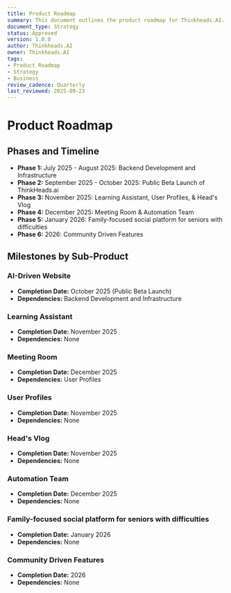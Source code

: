 ```yaml
---
title: Product Roadmap
summary: This document outlines the product roadmap for Thinkheads.AI.
document_type: Strategy
status: Approved
version: 1.0.0
author: Thinkheads.AI
owner: Thinkheads.AI
tags:
- Product Roadmap
- Strategy
- Business
review_cadence: Quarterly
last_reviewed: 2025-09-23
---
```

# Product Roadmap

## Phases and Timeline

*   **Phase 1:** July 2025 - August 2025: Backend Development and Infrastructure
*   **Phase 2:** September 2025 - October 2025: Public Beta Launch of ThinkHeads.ai
*   **Phase 3:** November 2025: Learning Assistant, User Profiles, & Head's Vlog
*   **Phase 4:** December 2025: Meeting Room & Automation Team
*   **Phase 5:** January 2026: Family-focused social platform for seniors with difficulties
*   **Phase 6:** 2026: Community Driven Features

## Milestones by Sub-Product

### AI-Driven Website
*   **Completion Date:** October 2025 (Public Beta Launch)
*   **Dependencies:** Backend Development and Infrastructure

### Learning Assistant
*   **Completion Date:** November 2025
*   **Dependencies:** None

### Meeting Room
*   **Completion Date:** December 2025
*   **Dependencies:** User Profiles

### User Profiles
*   **Completion Date:** November 2025
*   **Dependencies:** None

### Head's Vlog
*   **Completion Date:** November 2025
*   **Dependencies:** None

### Automation Team
*   **Completion Date:** December 2025
*   **Dependencies:** None

### Family-focused social platform for seniors with difficulties
*   **Completion Date:** January 2026
*   **Dependencies:** None

### Community Driven Features
*   **Completion Date:** 2026
*   **Dependencies:** None
